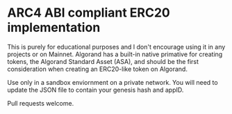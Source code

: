 # ARC4 ABI compliant ERC20 implementation

This is purely for educational purposes and I don't encourage using it in any
projects or on Mainnet.
Algorand has a built-in native primative for creating tokens, the Algorand
Standard Asset (ASA), and should be the first consideration when creating an
ERC20-like token on Algorand.

Use only in a sandbox enviornment on a private network. You will need to update
the JSON file to contain your genesis hash and appID.

Pull requests welcome.

